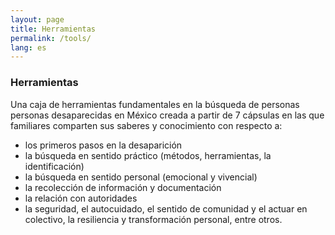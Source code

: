 ```yaml
---
layout: page
title: Herramientas
permalink: /tools/
lang: es
---
```


<h3>Herramientas</h3>


<p>Una caja de herramientas fundamentales en la búsqueda de personas personas desaparecidas en México creada a partir de 7 cápsulas en las que familiares comparten sus saberes y conocimiento con respecto a:</p>
<ul>
<li>los primeros pasos en la desaparición</li>
<li>la búsqueda en sentido práctico (métodos, herramientas, la identificación)</li>
<li>la búsqueda en sentido personal (emocional y vivencial)</li>
<li>la recolección de información y documentación</li>
<li>la relación con autoridades</li>
<li>la seguridad, el autocuidado, el sentido de comunidad y el actuar en colectivo, la resiliencia y transformación personal, entre otros. </li>
</ul>
